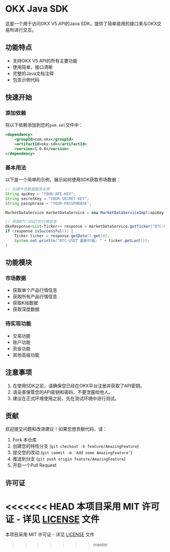 # OKX Java SDK

这是一个用于访问OKX V5 API的Java SDK，提供了简单易用的接口来与OKX交易所进行交互。

## 功能特点

- 支持OKX V5 API的所有主要功能
- 使用简单，接口清晰
- 完整的Java文档注释
- 包含示例代码

## 快速开始

### 添加依赖

将以下依赖添加到您的`pom.xml`文件中：

```xml
<dependency>
    <groupId>com.okx</groupId>
    <artifactId>okx-sdk</artifactId>
    <version>1.0.0</version>
</dependency>
```

### 基本用法

以下是一个简单的示例，展示如何使用SDK获取市场数据：

```java
// 创建市场数据服务实例
String apiKey = "YOUR-API-KEY";
String secretKey = "YOUR-SECRET-KEY";
String passphrase = "YOUR-PASSPHRASE";

MarketDataService marketDataService = new MarketDataServiceImpl(apiKey, secretKey, passphrase, OkxConfig.BASE_URL);

// 获取BTC-USDT的行情信息
OkxResponse<List<Ticker>> response = marketDataService.getTicker("BTC-USDT");
if (response.isSuccessful()) {
    Ticker ticker = response.getData().get(0);
    System.out.println("BTC-USDT 最新价格: " + ticker.getLast());
}
```

## 功能模块

### 市场数据
- 获取单个产品行情信息
- 获取所有产品行情信息
- 获取K线数据
- 获取深度数据

### 待实现功能
- 交易功能
- 账户功能
- 资金功能
- 其他高级功能

## 注意事项

1. 在使用SDK之前，请确保您已经在OKX平台注册并获取了API密钥。
2. 请妥善保管您的API密钥和密码，不要泄露给他人。
3. 建议在正式环境使用之前，先在测试环境中进行测试。

## 贡献

欢迎提交问题和改进建议！如果您想贡献代码，请：

1. Fork 本仓库
2. 创建您的特性分支 (`git checkout -b feature/AmazingFeature`)
3. 提交您的改动 (`git commit -m 'Add some AmazingFeature'`)
4. 推送到分支 (`git push origin feature/AmazingFeature`)
5. 开启一个Pull Request

## 许可证

<<<<<<< HEAD
本项目采用 MIT 许可证 - 详见 [LICENSE](LICENSE) 文件 
=======
本项目采用 MIT 许可证 - 详见 [LICENSE](LICENSE) 文件
>>>>>>> master
